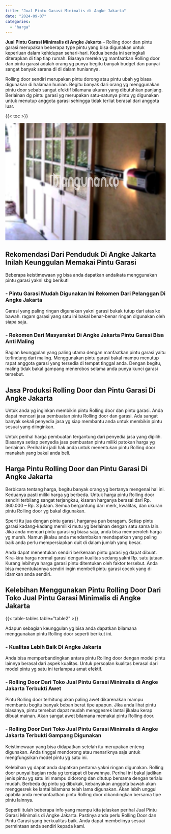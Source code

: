```yaml
---
title: "Jual Pintu Garasi Minimalis di Angke Jakarta"
date: "2024-09-07"
categories: 
  - "harga"
---
```


**Jual Pintu Garasi Minimalis di Angke Jakarta** – Rolling door dan pintu garasi merupakan beberapa type pintu yang bisa digunakan untuk keperluan dalam kehidupan sehari-hari. Kedua benda ini seringkali diterapkan di tiap tiap rumah. Biasaya mereka yg manfaatkan Rolling door dan pintu garasi adalah orang yg punya begitu banyak budget dan punyai sangat banyak sarana di di dalam huniannya.

Rolling door sendiri merupakan pintu dorong atau pintu ubah yg biasa digunakan di halaman hunian. Begitu banyak dari orang yg menggunakan pintu door sebab sangat efektif bilamana ukuran yang dibutuhkan panjang. Berlainan dg pintu garasi yg merupakan satu-satunya pintu yg digunakan untuk menutup anggota garasi sehingga tidak terliat berasal dari anggota luar.

{{< toc >}}

![Jual Pintu Garasi Minimalis di Angke Jakarta](/images/pintu-garasi-04.png)

## Rekomendasi Dari Penduduk Di Angke Jakarta Inilah Keunggulan Memakai Pintu Garasi

Beberapa keistimewaan yg bisa anda dapatkan andaikata menggunakan pintu garasi yakni sbg berikut!

### \- Pintu Garasi Mudah Digunakan Ini Rekomen Dari Pelanggan Di Angke Jakarta

Garasi yang paling ringan digunakan yakni garasi bukak tutup dari atas ke bawah. ragam garasi yang satu ini bakal benar-benar ringan digunakan oleh siapa saja.

### \- Rekomen Dari Masyarakat Di Angke Jakarta Pintu Garasi Bisa Anti Maling

Bagian keunggulan yang paling utama dengan manfaatkan pintu garasi yaitu terlindung dari maling. Menggunakan pintu garasi bakal mampu menutup rapat anggota garasi yang tersedia di tempat tinggal anda. Dengan begitu, maling tidak bakal gampang menerobos selama anda punya kunci garasi tersebut.

## Jasa Produksi Rolling Door dan Pintu Garasi Di Angke Jakarta

Untuk anda yg inginkan membikin pintu Rolling door dan pintu garasi. Anda dapat mencari jasa pembuatan pintu Rolling door dan garasi. Ada sangat banyak sekali penyedia jasa yg siap membantu anda untuk membikin pintu sesuai yang diinginkan.

Untuk perihal harga pembuatan tergantung dari penyedia jasa yang dipilih. Biasanya setiap penyedia jasa pembuatan pintu miliki patokan harga yg berlainan. Perihal ini jadi hak anda untuk menentukan pintu Rolling door manakah yang bakal anda beli.

## Harga Pintu Rolling Door dan Pintu Garasi Di Angke Jakarta

Berbicara tentang harga, begitu banyak orang yg bertanya mengenai hal ini. Keduanya pasti miliki harga yg berbeda. Untuk harga pintu Rolling door sendiri terbilang sangat terjangkau, kisaran harganya berasal dari Rp. 360.000 – Rp. 3 jutaan. Semua bergantung dari merk, kwalitas, dan ukuran pintu Rolling door yg bakal digunakan.

Sperti itu jua dengan pintu garasi, harganya pun beragam. Setiap pintu garasi kadang-kadang memiliki mutu yg berlainan dengan satu sama lain. Jika anda mencari pintu garasi yg biasa saja, anda bisa memperoleh harga yg murah. Namun jikalau anda mendambakan mendapatkan yang paling baik anda perlu mempersiapkan duit di dalam jumlah yang besar.

Anda dapat menentukan sendiri berkenaan pintu garasi yg dapat dibuat. Kira-kira harga normal garasi dengan kualitas sedang yakni Rp. satu jutaan. Kurang lebihnya harga garasi pintu ditentukan oleh faktor tersebut. Anda bisa menentukannya sendiri ingin membeli pintu garasi cocok yang di idamkan anda sendiri.

## Kelebihan Menggunakan Pintu Rolling Door Dari Toko Jual Pintu Garasi Minimalis di Angke Jakarta

{{< table-tables table="table2" >}}

Adapun sebagian keunggulan yg bisa anda dapatkan bilamana menggunakan pintu Rolling door seperti berikut ini.

### \- Kualitas Lebih Baik Di Angke Jakarta

Anda bisa memperbandingkan antara pintu Rolling door dengan model pintu lainnya berasal dari aspek kualitas. Untuk persoalan kualitas berasal dari model pintu yg satu ini terlampau amat efektif.

### \- Rolling Door Dari Toko Jual Pintu Garasi Minimalis di Angke Jakarta Terbukti Awet

Pintu Rolling door terhitung akan paling awet dikarenakan mampu membantu begitu banyak beban berat tipe apapun. Jika anda lihat pintu biasanya, pintu tersebut dapat mudah menggesrek lantai jikalau kerap dibuat mainan. Akan sangat awet bilamana memakai pintu Rolling door.

### \- Rolling Door Dari Toko Jual Pintu Garasi Minimalis di Angke Jakarta Terbukti Gampang Digunakan

Keistimewaan yang bisa didapatkan setelah itu merupakan enteng digunakan. Anda tinggal mendorong atau menariknya saja untuk mengfungsikan model pintu yg satu ini.

Kelebihan yg dapat anda dapatkan pertama yakni ringan digunakan. Rolling door punyai bagian roda yg terdapat di bawahnya. Perihal ini bakal jadikan jenis pintu yg satu ini mampu didorong dan ditutup bersama dengan terlalu mudah. Berbeda dg pintu yg dibukak, kebanyakan anggota bawah akan menggesrek ke lantai bilamana telah lama digunakan. Akan lebih unggul apabila anda memanfaatkan pintu Rolling door dibandingkan bersama tipe pintu lainnya.

Seperti itulah beberapa info yang mampu kita jelaskan perihal Jual Pintu Garasi Minimalis di Angke Jakarta. Pastinya anda perlu Rolling Door dan Pintu Garasi yang berkualitas baik. Anda dapat membelinya sesuai permintaan anda sendiri kepada kami.
